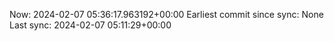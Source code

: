 Now: 2024-02-07 05:36:17.963192+00:00 Earliest commit since sync: None Last sync: 2024-02-07 05:11:29+00:00
